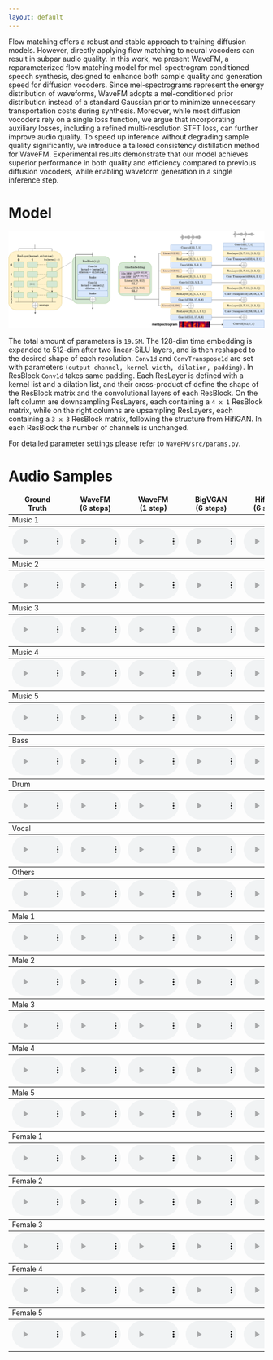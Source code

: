 ```yaml
---
layout: default
---
```


Flow matching offers a robust and stable approach to training diffusion models. However, directly applying flow matching to neural vocoders can result in subpar audio quality. In this work, we present WaveFM, a reparameterized flow matching model for mel-spectrogram conditioned speech synthesis, designed to enhance both sample quality and generation speed for diffusion vocoders. Since mel-spectrograms represent the energy distribution of waveforms, WaveFM adopts a mel-conditioned prior distribution instead of a standard Gaussian prior to minimize unnecessary transportation costs during synthesis. Moreover, while most diffusion vocoders rely on a single loss function, we argue that incorporating auxiliary losses, including a refined multi-resolution STFT loss, can further improve audio quality. To speed up inference without degrading sample quality significantly, we introduce a tailored consistency distillation method for WaveFM. Experimental results demonstrate that our model achieves superior performance in both quality and efficiency compared to previous diffusion vocoders, while enabling waveform generation in a single inference step.

# Model

![Model](./model.png)

The total amount of parameters is `19.5M`. The 128-dim time embedding is expanded to 512-dim after two linear-SiLU layers, and is then reshaped to the desired shape of each resolution. `Conv1d` and `ConvTranspose1d` are set with parameters `(output channel, kernel width, dilation, padding)`. In ResBlock `Conv1d` takes same padding. Each ResLayer is defined with a kernel list and a dilation list, and their cross-product of define the shape of the ResBlock matrix and the convolutional layers of each ResBlock. On the left column are downsampling ResLayers, each containing a `4 x 1` ResBlock matrix, while on the right columns are upsampling ResLayers, each containing a `3 x 3` ResBlock matrix, following the structure from HifiGAN. In each ResBlock the number of channels is unchanged.

For detailed parameter settings please refer to `WaveFM/src/params.py`.

# Audio Samples

<table><thead><tr><td align="center"><b>Ground<br>Truth</b></td>
<td align="center"><b>WaveFM<br>(6 steps)</b></td>
<td align="center"><b>WaveFM<br>(1 step)</b></td>
<td align="center"><b>BigVGAN<br>(6 steps)</b></td>
<td align="center"><b>HifiGAN<br>(6 steps)</b></td>
<td align="center"><b>DiffWave<br>(6 steps)</b></td>
<td align="center"><b>PriorGrad<br>(6 steps)</b></td>
<td align="center"><b>FreGrad<br>(6 steps)</b></td>
<td align="center"><b>FastDiff<br>(6 steps)</b></td></tr></thead><tbody>
<tbody><tr><td colspan="9">Music 1</td></tr></tbody><tbody><tr>
<td align="center"><audio id="player" controls="" style="width:100px;" preload="auto"><source src="audio\gt\Alexander_Ross_-_Goodbye_Bolero.wav"></audio></td>
<td align="center"><audio id="player" controls="" style="width:100px;" preload="auto"><source src="audio\6WaveFM\Alexander_Ross_-_Goodbye_Bolero.wav"></audio></td>
<td align="center"><audio id="player" controls="" style="width:100px;" preload="auto"><source src="audio\1WaveFM\Alexander_Ross_-_Goodbye_Bolero.wav"></audio></td>
<td align="center"><audio id="player" controls="" style="width:100px;" preload="auto"><source src="audio\big-v-gan\Alexander_Ross_-_Goodbye_Bolero.wav"></audio></td>
<td align="center"><audio id="player" controls="" style="width:100px;" preload="auto"><source src="audio\new-hifi-gan\Alexander_Ross_-_Goodbye_Bolero.wav"></audio></td>
<td align="center"><audio id="player" controls="" style="width:100px;" preload="auto"><source src="audio\diffwave\Alexander_Ross_-_Goodbye_Bolero.wav"></audio></td>
<td align="center"><audio id="player" controls="" style="width:100px;" preload="auto"><source src="audio\PriorGrad\Alexander_Ross_-_Goodbye_Bolero.wav"></audio></td>
<td align="center"><audio id="player" controls="" style="width:100px;" preload="auto"><source src="audio\fregrad\Alexander_Ross_-_Goodbye_Bolero.wav"></audio></td>
<td align="center"><audio id="player" controls="" style="width:100px;" preload="auto"><source src="audio\FastDiff\Alexander_Ross_-_Goodbye_Bolero.wav"></audio></td>
</tr></tbody><tbody><tr><td colspan="9">Music 2</td></tr></tbody><tbody><tr>
<td align="center"><audio id="player" controls="" style="width:100px;" preload="auto"><source src="audio\gt\Al_James_-_Schoolboy_Facination.wav"></audio></td>
<td align="center"><audio id="player" controls="" style="width:100px;" preload="auto"><source src="audio\6WaveFM\Al_James_-_Schoolboy_Facination.wav"></audio></td>
<td align="center"><audio id="player" controls="" style="width:100px;" preload="auto"><source src="audio\1WaveFM\Al_James_-_Schoolboy_Facination.wav"></audio></td>
<td align="center"><audio id="player" controls="" style="width:100px;" preload="auto"><source src="audio\big-v-gan\Al_James_-_Schoolboy_Facination.wav"></audio></td>
<td align="center"><audio id="player" controls="" style="width:100px;" preload="auto"><source src="audio\new-hifi-gan\Al_James_-_Schoolboy_Facination.wav"></audio></td>
<td align="center"><audio id="player" controls="" style="width:100px;" preload="auto"><source src="audio\diffwave\Al_James_-_Schoolboy_Facination.wav"></audio></td>
<td align="center"><audio id="player" controls="" style="width:100px;" preload="auto"><source src="audio\PriorGrad\Al_James_-_Schoolboy_Facination.wav"></audio></td>
<td align="center"><audio id="player" controls="" style="width:100px;" preload="auto"><source src="audio\fregrad\Al_James_-_Schoolboy_Facination.wav"></audio></td>
<td align="center"><audio id="player" controls="" style="width:100px;" preload="auto"><source src="audio\FastDiff\Al_James_-_Schoolboy_Facination.wav"></audio></td>
</tr></tbody><tbody><tr><td colspan="9">Music 3</td></tr></tbody><tbody><tr>
<td align="center"><audio id="player" controls="" style="width:100px;" preload="auto"><source src="audio\gt\Ben_Carrigan_-_We'll_Talk_About_It_All_Tonight.wav"></audio></td>
<td align="center"><audio id="player" controls="" style="width:100px;" preload="auto"><source src="audio\6WaveFM\Ben_Carrigan_-_We'll_Talk_About_It_All_Tonight.wav"></audio></td>
<td align="center"><audio id="player" controls="" style="width:100px;" preload="auto"><source src="audio\1WaveFM\Ben_Carrigan_-_We'll_Talk_About_It_All_Tonight.wav"></audio></td>
<td align="center"><audio id="player" controls="" style="width:100px;" preload="auto"><source src="audio\big-v-gan\Ben_Carrigan_-_We'll_Talk_About_It_All_Tonight.wav"></audio></td>
<td align="center"><audio id="player" controls="" style="width:100px;" preload="auto"><source src="audio\new-hifi-gan\Ben_Carrigan_-_We'll_Talk_About_It_All_Tonight.wav"></audio></td>
<td align="center"><audio id="player" controls="" style="width:100px;" preload="auto"><source src="audio\diffwave\Ben_Carrigan_-_We'll_Talk_About_It_All_Tonight.wav"></audio></td>
<td align="center"><audio id="player" controls="" style="width:100px;" preload="auto"><source src="audio\PriorGrad\Ben_Carrigan_-_We'll_Talk_About_It_All_Tonight.wav"></audio></td>
<td align="center"><audio id="player" controls="" style="width:100px;" preload="auto"><source src="audio\fregrad\Ben_Carrigan_-_We'll_Talk_About_It_All_Tonight.wav"></audio></td>
<td align="center"><audio id="player" controls="" style="width:100px;" preload="auto"><source src="audio\FastDiff\Ben_Carrigan_-_We'll_Talk_About_It_All_Tonight.wav"></audio></td>
</tr></tbody><tbody><tr><td colspan="9">Music 4</td></tr></tbody><tbody><tr>
<td align="center"><audio id="player" controls="" style="width:100px;" preload="auto"><source src="audio\gt\BKS_-_Too_Much.wav"></audio></td>
<td align="center"><audio id="player" controls="" style="width:100px;" preload="auto"><source src="audio\6WaveFM\BKS_-_Too_Much.wav"></audio></td>
<td align="center"><audio id="player" controls="" style="width:100px;" preload="auto"><source src="audio\1WaveFM\BKS_-_Too_Much.wav"></audio></td>
<td align="center"><audio id="player" controls="" style="width:100px;" preload="auto"><source src="audio\big-v-gan\BKS_-_Too_Much.wav"></audio></td>
<td align="center"><audio id="player" controls="" style="width:100px;" preload="auto"><source src="audio\new-hifi-gan\BKS_-_Too_Much.wav"></audio></td>
<td align="center"><audio id="player" controls="" style="width:100px;" preload="auto"><source src="audio\diffwave\BKS_-_Too_Much.wav"></audio></td>
<td align="center"><audio id="player" controls="" style="width:100px;" preload="auto"><source src="audio\PriorGrad\BKS_-_Too_Much.wav"></audio></td>
<td align="center"><audio id="player" controls="" style="width:100px;" preload="auto"><source src="audio\fregrad\BKS_-_Too_Much.wav"></audio></td>
<td align="center"><audio id="player" controls="" style="width:100px;" preload="auto"><source src="audio\FastDiff\BKS_-_Too_Much.wav"></audio></td>
</tr></tbody><tbody><tr><td colspan="9">Music 5</td></tr></tbody><tbody><tr>
<td align="center"><audio id="player" controls="" style="width:100px;" preload="auto"><source src="audio\gt\Zeno_-_Signs.wav"></audio></td>
<td align="center"><audio id="player" controls="" style="width:100px;" preload="auto"><source src="audio\6WaveFM\Zeno_-_Signs.wav"></audio></td>
<td align="center"><audio id="player" controls="" style="width:100px;" preload="auto"><source src="audio\1WaveFM\Zeno_-_Signs.wav"></audio></td>
<td align="center"><audio id="player" controls="" style="width:100px;" preload="auto"><source src="audio\big-v-gan\Zeno_-_Signs.wav"></audio></td>
<td align="center"><audio id="player" controls="" style="width:100px;" preload="auto"><source src="audio\new-hifi-gan\Zeno_-_Signs.wav"></audio></td>
<td align="center"><audio id="player" controls="" style="width:100px;" preload="auto"><source src="audio\diffwave\Zeno_-_Signs.wav"></audio></td>
<td align="center"><audio id="player" controls="" style="width:100px;" preload="auto"><source src="audio\PriorGrad\Zeno_-_Signs.wav"></audio></td>
<td align="center"><audio id="player" controls="" style="width:100px;" preload="auto"><source src="audio\fregrad\Zeno_-_Signs.wav"></audio></td>
<td align="center"><audio id="player" controls="" style="width:100px;" preload="auto"><source src="audio\FastDiff\Zeno_-_Signs.wav"></audio></td>
</tr></tbody><tbody><tr><td colspan="9">Bass</td></tr></tbody><tbody><tr>
<td align="center"><audio id="player" controls="" style="width:100px;" preload="auto"><source src="audio\gt\AM_Contra_-_Heart_Peripheral.wav"></audio></td>
<td align="center"><audio id="player" controls="" style="width:100px;" preload="auto"><source src="audio\6WaveFM\AM_Contra_-_Heart_Peripheral.wav"></audio></td>
<td align="center"><audio id="player" controls="" style="width:100px;" preload="auto"><source src="audio\1WaveFM\AM_Contra_-_Heart_Peripheral.wav"></audio></td>
<td align="center"><audio id="player" controls="" style="width:100px;" preload="auto"><source src="audio\big-v-gan\AM_Contra_-_Heart_Peripheral.wav"></audio></td>
<td align="center"><audio id="player" controls="" style="width:100px;" preload="auto"><source src="audio\new-hifi-gan\AM_Contra_-_Heart_Peripheral.wav"></audio></td>
<td align="center"><audio id="player" controls="" style="width:100px;" preload="auto"><source src="audio\diffwave\AM_Contra_-_Heart_Peripheral.wav"></audio></td>
<td align="center"><audio id="player" controls="" style="width:100px;" preload="auto"><source src="audio\PriorGrad\AM_Contra_-_Heart_Peripheral.wav"></audio></td>
<td align="center"><audio id="player" controls="" style="width:100px;" preload="auto"><source src="audio\fregrad\AM_Contra_-_Heart_Peripheral.wav"></audio></td>
<td align="center"><audio id="player" controls="" style="width:100px;" preload="auto"><source src="audio\FastDiff\AM_Contra_-_Heart_Peripheral.wav"></audio></td>
</tr></tbody><tbody><tr><td colspan="9">Drum</td></tr></tbody><tbody><tr>
<td align="center"><audio id="player" controls="" style="width:100px;" preload="auto"><source src="audio\gt\Actions_-_One_Minute_Smile.wav"></audio></td>
<td align="center"><audio id="player" controls="" style="width:100px;" preload="auto"><source src="audio\6WaveFM\Actions_-_One_Minute_Smile.wav"></audio></td>
<td align="center"><audio id="player" controls="" style="width:100px;" preload="auto"><source src="audio\1WaveFM\Actions_-_One_Minute_Smile.wav"></audio></td>
<td align="center"><audio id="player" controls="" style="width:100px;" preload="auto"><source src="audio\big-v-gan\Actions_-_One_Minute_Smile.wav"></audio></td>
<td align="center"><audio id="player" controls="" style="width:100px;" preload="auto"><source src="audio\new-hifi-gan\Actions_-_One_Minute_Smile.wav"></audio></td>
<td align="center"><audio id="player" controls="" style="width:100px;" preload="auto"><source src="audio\diffwave\Actions_-_One_Minute_Smile.wav"></audio></td>
<td align="center"><audio id="player" controls="" style="width:100px;" preload="auto"><source src="audio\PriorGrad\Actions_-_One_Minute_Smile.wav"></audio></td>
<td align="center"><audio id="player" controls="" style="width:100px;" preload="auto"><source src="audio\fregrad\Actions_-_One_Minute_Smile.wav"></audio></td>
<td align="center"><audio id="player" controls="" style="width:100px;" preload="auto"><source src="audio\FastDiff\Actions_-_One_Minute_Smile.wav"></audio></td>
</tr></tbody><tbody><tr><td colspan="9">Vocal</td></tr></tbody><tbody><tr>
<td align="center"><audio id="player" controls="" style="width:100px;" preload="auto"><source src="audio\gt\Clara_Berry_And_Wooldog_-_Waltz_For_My_Victims.wav"></audio></td>
<td align="center"><audio id="player" controls="" style="width:100px;" preload="auto"><source src="audio\6WaveFM\Clara_Berry_And_Wooldog_-_Waltz_For_My_Victims.wav"></audio></td>
<td align="center"><audio id="player" controls="" style="width:100px;" preload="auto"><source src="audio\1WaveFM\Clara_Berry_And_Wooldog_-_Waltz_For_My_Victims.wav"></audio></td>
<td align="center"><audio id="player" controls="" style="width:100px;" preload="auto"><source src="audio\big-v-gan\Clara_Berry_And_Wooldog_-_Waltz_For_My_Victims.wav"></audio></td>
<td align="center"><audio id="player" controls="" style="width:100px;" preload="auto"><source src="audio\new-hifi-gan\Clara_Berry_And_Wooldog_-_Waltz_For_My_Victims.wav"></audio></td>
<td align="center"><audio id="player" controls="" style="width:100px;" preload="auto"><source src="audio\diffwave\Clara_Berry_And_Wooldog_-_Waltz_For_My_Victims.wav"></audio></td>
<td align="center"><audio id="player" controls="" style="width:100px;" preload="auto"><source src="audio\PriorGrad\Clara_Berry_And_Wooldog_-_Waltz_For_My_Victims.wav"></audio></td>
<td align="center"><audio id="player" controls="" style="width:100px;" preload="auto"><source src="audio\fregrad\Clara_Berry_And_Wooldog_-_Waltz_For_My_Victims.wav"></audio></td>
<td align="center"><audio id="player" controls="" style="width:100px;" preload="auto"><source src="audio\FastDiff\Clara_Berry_And_Wooldog_-_Waltz_For_My_Victims.wav"></audio></td>
</tr></tbody><tbody><tr><td colspan="9">Others</td></tr></tbody><tbody><tr>
<td align="center"><audio id="player" controls="" style="width:100px;" preload="auto"><source src="audio\gt\BKS_-_Bulldozer.wav"></audio></td>
<td align="center"><audio id="player" controls="" style="width:100px;" preload="auto"><source src="audio\6WaveFM\BKS_-_Bulldozer.wav"></audio></td>
<td align="center"><audio id="player" controls="" style="width:100px;" preload="auto"><source src="audio\1WaveFM\BKS_-_Bulldozer.wav"></audio></td>
<td align="center"><audio id="player" controls="" style="width:100px;" preload="auto"><source src="audio\big-v-gan\BKS_-_Bulldozer.wav"></audio></td>
<td align="center"><audio id="player" controls="" style="width:100px;" preload="auto"><source src="audio\new-hifi-gan\BKS_-_Bulldozer.wav"></audio></td>
<td align="center"><audio id="player" controls="" style="width:100px;" preload="auto"><source src="audio\diffwave\BKS_-_Bulldozer.wav"></audio></td>
<td align="center"><audio id="player" controls="" style="width:100px;" preload="auto"><source src="audio\PriorGrad\BKS_-_Bulldozer.wav"></audio></td>
<td align="center"><audio id="player" controls="" style="width:100px;" preload="auto"><source src="audio\fregrad\BKS_-_Bulldozer.wav"></audio></td>
<td align="center"><audio id="player" controls="" style="width:100px;" preload="auto"><source src="audio\FastDiff\BKS_-_Bulldozer.wav"></audio></td>
</tr></tbody><tbody><tr><td colspan="9">Male 1</td></tr></tbody><tbody><tr>
<td align="center"><audio id="player" controls="" style="width:100px;" preload="auto"><source src="audio\gt\1089_134686_000007_000005.wav"></audio></td>
<td align="center"><audio id="player" controls="" style="width:100px;" preload="auto"><source src="audio\6WaveFM\1089_134686_000007_000005.wav"></audio></td>
<td align="center"><audio id="player" controls="" style="width:100px;" preload="auto"><source src="audio\1WaveFM\1089_134686_000007_000005.wav"></audio></td>
<td align="center"><audio id="player" controls="" style="width:100px;" preload="auto"><source src="audio\big-v-gan\1089_134686_000007_000005.wav"></audio></td>
<td align="center"><audio id="player" controls="" style="width:100px;" preload="auto"><source src="audio\new-hifi-gan\1089_134686_000007_000005.wav"></audio></td>
<td align="center"><audio id="player" controls="" style="width:100px;" preload="auto"><source src="audio\diffwave\1089_134686_000007_000005.wav"></audio></td>
<td align="center"><audio id="player" controls="" style="width:100px;" preload="auto"><source src="audio\PriorGrad\1089_134686_000007_000005.wav"></audio></td>
<td align="center"><audio id="player" controls="" style="width:100px;" preload="auto"><source src="audio\fregrad\1089_134686_000007_000005.wav"></audio></td>
<td align="center"><audio id="player" controls="" style="width:100px;" preload="auto"><source src="audio\FastDiff\1089_134686_000007_000005.wav"></audio></td>
</tr></tbody><tbody><tr><td colspan="9">Male 2</td></tr></tbody><tbody><tr>
<td align="center"><audio id="player" controls="" style="width:100px;" preload="auto"><source src="audio\gt\1089_134686_000024_000007.wav"></audio></td>
<td align="center"><audio id="player" controls="" style="width:100px;" preload="auto"><source src="audio\6WaveFM\1089_134686_000024_000007.wav"></audio></td>
<td align="center"><audio id="player" controls="" style="width:100px;" preload="auto"><source src="audio\1WaveFM\1089_134686_000024_000007.wav"></audio></td>
<td align="center"><audio id="player" controls="" style="width:100px;" preload="auto"><source src="audio\big-v-gan\1089_134686_000024_000007.wav"></audio></td>
<td align="center"><audio id="player" controls="" style="width:100px;" preload="auto"><source src="audio\new-hifi-gan\1089_134686_000024_000007.wav"></audio></td>
<td align="center"><audio id="player" controls="" style="width:100px;" preload="auto"><source src="audio\diffwave\1089_134686_000024_000007.wav"></audio></td>
<td align="center"><audio id="player" controls="" style="width:100px;" preload="auto"><source src="audio\PriorGrad\1089_134686_000024_000007.wav"></audio></td>
<td align="center"><audio id="player" controls="" style="width:100px;" preload="auto"><source src="audio\fregrad\1089_134686_000024_000007.wav"></audio></td>
<td align="center"><audio id="player" controls="" style="width:100px;" preload="auto"><source src="audio\FastDiff\1089_134686_000024_000007.wav"></audio></td>
</tr></tbody><tbody><tr><td colspan="9">Male 3</td></tr></tbody><tbody><tr>
<td align="center"><audio id="player" controls="" style="width:100px;" preload="auto"><source src="audio\gt\1188_133604_000011_000003.wav"></audio></td>
<td align="center"><audio id="player" controls="" style="width:100px;" preload="auto"><source src="audio\6WaveFM\1188_133604_000011_000003.wav"></audio></td>
<td align="center"><audio id="player" controls="" style="width:100px;" preload="auto"><source src="audio\1WaveFM\1188_133604_000011_000003.wav"></audio></td>
<td align="center"><audio id="player" controls="" style="width:100px;" preload="auto"><source src="audio\big-v-gan\1188_133604_000011_000003.wav"></audio></td>
<td align="center"><audio id="player" controls="" style="width:100px;" preload="auto"><source src="audio\new-hifi-gan\1188_133604_000011_000003.wav"></audio></td>
<td align="center"><audio id="player" controls="" style="width:100px;" preload="auto"><source src="audio\diffwave\1188_133604_000011_000003.wav"></audio></td>
<td align="center"><audio id="player" controls="" style="width:100px;" preload="auto"><source src="audio\PriorGrad\1188_133604_000011_000003.wav"></audio></td>
<td align="center"><audio id="player" controls="" style="width:100px;" preload="auto"><source src="audio\fregrad\1188_133604_000011_000003.wav"></audio></td>
<td align="center"><audio id="player" controls="" style="width:100px;" preload="auto"><source src="audio\FastDiff\1188_133604_000011_000003.wav"></audio></td>
</tr></tbody><tbody><tr><td colspan="9">Male 4</td></tr></tbody><tbody><tr>
<td align="center"><audio id="player" controls="" style="width:100px;" preload="auto"><source src="audio\gt\1188_133604_000018_000000.wav"></audio></td>
<td align="center"><audio id="player" controls="" style="width:100px;" preload="auto"><source src="audio\6WaveFM\1188_133604_000018_000000.wav"></audio></td>
<td align="center"><audio id="player" controls="" style="width:100px;" preload="auto"><source src="audio\1WaveFM\1188_133604_000018_000000.wav"></audio></td>
<td align="center"><audio id="player" controls="" style="width:100px;" preload="auto"><source src="audio\big-v-gan\1188_133604_000018_000000.wav"></audio></td>
<td align="center"><audio id="player" controls="" style="width:100px;" preload="auto"><source src="audio\new-hifi-gan\1188_133604_000018_000000.wav"></audio></td>
<td align="center"><audio id="player" controls="" style="width:100px;" preload="auto"><source src="audio\diffwave\1188_133604_000018_000000.wav"></audio></td>
<td align="center"><audio id="player" controls="" style="width:100px;" preload="auto"><source src="audio\PriorGrad\1188_133604_000018_000000.wav"></audio></td>
<td align="center"><audio id="player" controls="" style="width:100px;" preload="auto"><source src="audio\fregrad\1188_133604_000018_000000.wav"></audio></td>
<td align="center"><audio id="player" controls="" style="width:100px;" preload="auto"><source src="audio\FastDiff\1188_133604_000018_000000.wav"></audio></td>
</tr></tbody><tbody><tr><td colspan="9">Male 5</td></tr></tbody><tbody><tr>
<td align="center"><audio id="player" controls="" style="width:100px;" preload="auto"><source src="audio\gt\1320_122612_000013_000000.wav"></audio></td>
<td align="center"><audio id="player" controls="" style="width:100px;" preload="auto"><source src="audio\6WaveFM\1320_122612_000013_000000.wav"></audio></td>
<td align="center"><audio id="player" controls="" style="width:100px;" preload="auto"><source src="audio\1WaveFM\1320_122612_000013_000000.wav"></audio></td>
<td align="center"><audio id="player" controls="" style="width:100px;" preload="auto"><source src="audio\big-v-gan\1320_122612_000013_000000.wav"></audio></td>
<td align="center"><audio id="player" controls="" style="width:100px;" preload="auto"><source src="audio\new-hifi-gan\1320_122612_000013_000000.wav"></audio></td>
<td align="center"><audio id="player" controls="" style="width:100px;" preload="auto"><source src="audio\diffwave\1320_122612_000013_000000.wav"></audio></td>
<td align="center"><audio id="player" controls="" style="width:100px;" preload="auto"><source src="audio\PriorGrad\1320_122612_000013_000000.wav"></audio></td>
<td align="center"><audio id="player" controls="" style="width:100px;" preload="auto"><source src="audio\fregrad\1320_122612_000013_000000.wav"></audio></td>
<td align="center"><audio id="player" controls="" style="width:100px;" preload="auto"><source src="audio\FastDiff\1320_122612_000013_000000.wav"></audio></td>
</tr></tbody><tbody><tr><td colspan="9">Female 1</td></tr></tbody><tbody><tr>
<td align="center"><audio id="player" controls="" style="width:100px;" preload="auto"><source src="audio\gt\121_127105_000014_000001.wav"></audio></td>
<td align="center"><audio id="player" controls="" style="width:100px;" preload="auto"><source src="audio\6WaveFM\121_127105_000014_000001.wav"></audio></td>
<td align="center"><audio id="player" controls="" style="width:100px;" preload="auto"><source src="audio\1WaveFM\121_127105_000014_000001.wav"></audio></td>
<td align="center"><audio id="player" controls="" style="width:100px;" preload="auto"><source src="audio\big-v-gan\121_127105_000014_000001.wav"></audio></td>
<td align="center"><audio id="player" controls="" style="width:100px;" preload="auto"><source src="audio\new-hifi-gan\121_127105_000014_000001.wav"></audio></td>
<td align="center"><audio id="player" controls="" style="width:100px;" preload="auto"><source src="audio\diffwave\121_127105_000014_000001.wav"></audio></td>
<td align="center"><audio id="player" controls="" style="width:100px;" preload="auto"><source src="audio\PriorGrad\121_127105_000014_000001.wav"></audio></td>
<td align="center"><audio id="player" controls="" style="width:100px;" preload="auto"><source src="audio\fregrad\121_127105_000014_000001.wav"></audio></td>
<td align="center"><audio id="player" controls="" style="width:100px;" preload="auto"><source src="audio\FastDiff\121_127105_000014_000001.wav"></audio></td>
</tr></tbody><tbody><tr><td colspan="9">Female 2</td></tr></tbody><tbody><tr>
<td align="center"><audio id="player" controls="" style="width:100px;" preload="auto"><source src="audio\gt\121_127105_000040_000000.wav"></audio></td>
<td align="center"><audio id="player" controls="" style="width:100px;" preload="auto"><source src="audio\6WaveFM\121_127105_000040_000000.wav"></audio></td>
<td align="center"><audio id="player" controls="" style="width:100px;" preload="auto"><source src="audio\1WaveFM\121_127105_000040_000000.wav"></audio></td>
<td align="center"><audio id="player" controls="" style="width:100px;" preload="auto"><source src="audio\big-v-gan\121_127105_000040_000000.wav"></audio></td>
<td align="center"><audio id="player" controls="" style="width:100px;" preload="auto"><source src="audio\new-hifi-gan\121_127105_000040_000000.wav"></audio></td>
<td align="center"><audio id="player" controls="" style="width:100px;" preload="auto"><source src="audio\diffwave\121_127105_000040_000000.wav"></audio></td>
<td align="center"><audio id="player" controls="" style="width:100px;" preload="auto"><source src="audio\PriorGrad\121_127105_000040_000000.wav"></audio></td>
<td align="center"><audio id="player" controls="" style="width:100px;" preload="auto"><source src="audio\fregrad\121_127105_000040_000000.wav"></audio></td>
<td align="center"><audio id="player" controls="" style="width:100px;" preload="auto"><source src="audio\FastDiff\121_127105_000040_000000.wav"></audio></td>
</tr></tbody><tbody><tr><td colspan="9">Female 3</td></tr></tbody><tbody><tr>
<td align="center"><audio id="player" controls="" style="width:100px;" preload="auto"><source src="audio\gt\237_126133_000033_000001.wav"></audio></td>
<td align="center"><audio id="player" controls="" style="width:100px;" preload="auto"><source src="audio\6WaveFM\237_126133_000033_000001.wav"></audio></td>
<td align="center"><audio id="player" controls="" style="width:100px;" preload="auto"><source src="audio\1WaveFM\237_126133_000033_000001.wav"></audio></td>
<td align="center"><audio id="player" controls="" style="width:100px;" preload="auto"><source src="audio\big-v-gan\237_126133_000033_000001.wav"></audio></td>
<td align="center"><audio id="player" controls="" style="width:100px;" preload="auto"><source src="audio\new-hifi-gan\237_126133_000033_000001.wav"></audio></td>
<td align="center"><audio id="player" controls="" style="width:100px;" preload="auto"><source src="audio\diffwave\237_126133_000033_000001.wav"></audio></td>
<td align="center"><audio id="player" controls="" style="width:100px;" preload="auto"><source src="audio\PriorGrad\237_126133_000033_000001.wav"></audio></td>
<td align="center"><audio id="player" controls="" style="width:100px;" preload="auto"><source src="audio\fregrad\237_126133_000033_000001.wav"></audio></td>
<td align="center"><audio id="player" controls="" style="width:100px;" preload="auto"><source src="audio\FastDiff\237_126133_000033_000001.wav"></audio></td>
</tr></tbody><tbody><tr><td colspan="9">Female 4</td></tr></tbody><tbody><tr>
<td align="center"><audio id="player" controls="" style="width:100px;" preload="auto"><source src="audio\gt\237_134493_000003_000000.wav"></audio></td>
<td align="center"><audio id="player" controls="" style="width:100px;" preload="auto"><source src="audio\6WaveFM\237_134493_000003_000000.wav"></audio></td>
<td align="center"><audio id="player" controls="" style="width:100px;" preload="auto"><source src="audio\1WaveFM\237_134493_000003_000000.wav"></audio></td>
<td align="center"><audio id="player" controls="" style="width:100px;" preload="auto"><source src="audio\big-v-gan\237_134493_000003_000000.wav"></audio></td>
<td align="center"><audio id="player" controls="" style="width:100px;" preload="auto"><source src="audio\new-hifi-gan\237_134493_000003_000000.wav"></audio></td>
<td align="center"><audio id="player" controls="" style="width:100px;" preload="auto"><source src="audio\diffwave\237_134493_000003_000000.wav"></audio></td>
<td align="center"><audio id="player" controls="" style="width:100px;" preload="auto"><source src="audio\PriorGrad\237_134493_000003_000000.wav"></audio></td>
<td align="center"><audio id="player" controls="" style="width:100px;" preload="auto"><source src="audio\fregrad\237_134493_000003_000000.wav"></audio></td>
<td align="center"><audio id="player" controls="" style="width:100px;" preload="auto"><source src="audio\FastDiff\237_134493_000003_000000.wav"></audio></td>
</tr></tbody><tbody><tr><td colspan="9">Female 5</td></tr></tbody><tbody><tr>
<td align="center"><audio id="player" controls="" style="width:100px;" preload="auto"><source src="audio\gt\1284_1181_000045_000000.wav"></audio></td>
<td align="center"><audio id="player" controls="" style="width:100px;" preload="auto"><source src="audio\6WaveFM\1284_1181_000045_000000.wav"></audio></td>
<td align="center"><audio id="player" controls="" style="width:100px;" preload="auto"><source src="audio\1WaveFM\1284_1181_000045_000000.wav"></audio></td>
<td align="center"><audio id="player" controls="" style="width:100px;" preload="auto"><source src="audio\big-v-gan\1284_1181_000045_000000.wav"></audio></td>
<td align="center"><audio id="player" controls="" style="width:100px;" preload="auto"><source src="audio\new-hifi-gan\1284_1181_000045_000000.wav"></audio></td>
<td align="center"><audio id="player" controls="" style="width:100px;" preload="auto"><source src="audio\diffwave\1284_1181_000045_000000.wav"></audio></td>
<td align="center"><audio id="player" controls="" style="width:100px;" preload="auto"><source src="audio\PriorGrad\1284_1181_000045_000000.wav"></audio></td>
<td align="center"><audio id="player" controls="" style="width:100px;" preload="auto"><source src="audio\fregrad\1284_1181_000045_000000.wav"></audio></td>
<td align="center"><audio id="player" controls="" style="width:100px;" preload="auto"><source src="audio\FastDiff\1284_1181_000045_000000.wav"></audio></td>
</tr></tbody>
